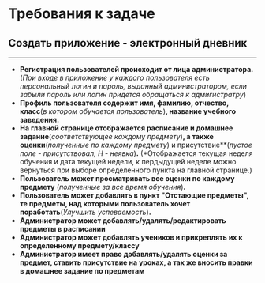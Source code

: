 # Требования к задаче

## Создать приложение - электронный дневник

___

+ **Регистрация пользователей происходит от лица администратора.** 
(*При входе в приложение у каждого пользователя есть персональный логин и пароль,
  выданный администратором, если забыли пароль или логин придется обращаться к адмигистратру*)
+ **Профиль пользователя содержит имя, фамилию, отчество, класс**(*в котором обучается пользователь*)**, название учебного заведения.**
+ **На главной странице отображается расписание и домашнее задание**(*соответствующее каждому предмету*)**, а также оценки**(*полученные по каждому предмету*)
    и присутствие**(*пустое поле - присутствовал, Н - неявка*)**.**
(*Отображается текущая неделя обучения и дата текущей недели, к пердыдущей неделе можно вернуться при выборе определенного пункта на главной странице.)
+ **Пользователь может просматривать все оценки по каждому предмету** (*полученные за все время обучения*)**.**
+ **Пользователь может добавлять в пункт "Отстающие предметы", те предметы, над которыми пользователь хочет поработать**(*Улучшить успеваемость*)**.**
+ **Администратор может добавлять/удалять/редактировать предметы в расписании**
+ **Администратор может добавлять учеников и прикреплять их к определенному предмету/классу**
+ **Администратор имеет право добавлять/удалять оценки за предмет, ставить присутствие на уроках, а так же вносить правки в домашнее задание по предметам**
